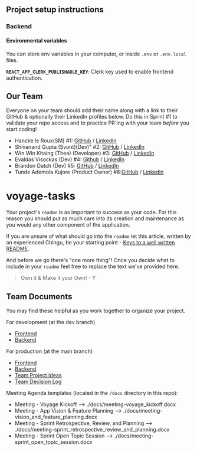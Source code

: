 ## Project setup instructions

### Backend

#### Environmental variables

You can store env variables in your computer, or inside `.env` or `.env.local` files.

**`REACT_APP_CLERK_PUBLISHABLE_KEY`**: Clerk key used to enable frontend authentication.

## Our Team

Everyone on your team should add their name along with a link to their GitHub
& optionally their LinkedIn profiles below. Do this in Sprint #1 to validate
your repo access and to practice PR'ing with your team *before* you start
coding!

- Hancke le Roux(SM) #1: [GitHub](https://github.com/HawkCoding) / [LinkedIn](https://www.linkedin.com/in/hancke-chris-le-roux-19981206za/)
- Shivanand Gupta (Svont)(Dev)" #2: [GitHub](https://github.com/Shivanand-0) / [LinkedIn](https://www.linkedin.com/in/ishivanandgupta/)
- Win Win Khaing (Thea) (Developer) #3: [GitHub](https://github.com/TheaWin) / [LinkedIn](https://www.linkedin.com/in/thea-win/)
- Evaldas Visockas (Dev) #4: [Github](https://github.com/EvalVis) / [LinkedIn](https://www.linkedin.com/in/evaldas-visockas/)
- Brandon Datch (Dev) #5: [GitHub](https://github.com/Brandon-Isaac) / [LinkedIn](https://linkedin.com/in/isaac-datch-947067288)
- Tunde Ademola Kujore (Product Owner) #6:[GitHub](https://github.com/Dhemmyhardy) / [LinkedIn](https://linkedin.com/in/tundeademolakujore/)
  
# voyage-tasks

Your project's `readme` is as important to success as your code. For 
this reason you should put as much care into its creation and maintenance
as you would any other component of the application.

If you are unsure of what should go into the `readme` let this article,
written by an experienced Chingu, be your starting point - 
[Keys to a well written README](https://tinyurl.com/yk3wubft).

And before we go there's "one more thing"! Once you decide what to include
in your `readme` feel free to replace the text we've provided here.

> Own it & Make it your Own! - Y

## Team Documents

You may find these helpful as you work together to organize your project.

For development (at the dev branch)
- [Frontend](https://v56-tier3-team-32dev-git-dev-evaldas-projects-1b81790e.vercel.app/)
- [Backend](https://surgery-status.onrender.com)

For production (at the main branch)
- [Frontend](https://v56-tier3-team-32main.vercel.app)
- [Backend](https://v56-tier3-team-32.onrender.com)
- [Team Project Ideas](./docs/team_project_ideas.md)
- [Team Decision Log](./docs/team_decision_log.md)

Meeting Agenda templates (located in the `/docs` directory in this repo):

- Meeting - Voyage Kickoff --> ./docs/meeting-voyage_kickoff.docx
- Meeting - App Vision & Feature Planning --> ./docs/meeting-vision_and_feature_planning.docx
- Meeting - Sprint Retrospective, Review, and Planning --> ./docs/meeting-sprint_retrospective_review_and_planning.docx
- Meeting - Sprint Open Topic Session --> ./docs/meeting-sprint_open_topic_session.docx
